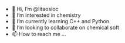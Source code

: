 - 👋 Hi, I’m @litaosioc
- 👀 I’m interested in chemistry
- 🌱 I’m currently learning C++ and Python
- 💞️ I’m looking to collaborate on chemical soft
- 📫 How to reach me ...

<!---
litaosioc/litaosioc is a ✨ special ✨ repository because its `README.md` (this file) appears on your GitHub profile.
You can click the Preview link to take a look at your changes.
--->
